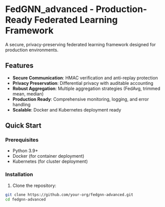 # FedGNN_advanced - Production-Ready Federated Learning Framework

A secure, privacy-preserving federated learning framework designed for production environments.

## Features

- **Secure Communication**: HMAC verification and anti-replay protection
- **Privacy Preservation**: Differential privacy with auditable accounting
- **Robust Aggregation**: Multiple aggregation strategies (FedAvg, trimmed mean, median)
- **Production Ready**: Comprehensive monitoring, logging, and error handling
- **Scalable**: Docker and Kubernetes deployment ready

## Quick Start

### Prerequisites

- Python 3.9+
- Docker (for container deployment)
- Kubernetes (for cluster deployment)

### Installation

1. Clone the repository:
```bash
git clone https://github.com/your-org/fedgnn-advanced.git
cd fedgnn-advanced
